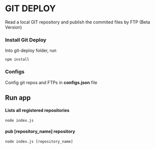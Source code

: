 # GIT DEPLOY

Read a local GIT repository and publish the commited files by FTP
(Beta Version)

### Install Git Deploy

Into git-deploy folder, run

```
npm install
```

### Configs

Config git repos and FTPs in **configs.json** file

## Run app

#### Lists all registered repositories

```
node index.js
```
#### pub [repository_name] repository

```
node index.js [repository_name]
```